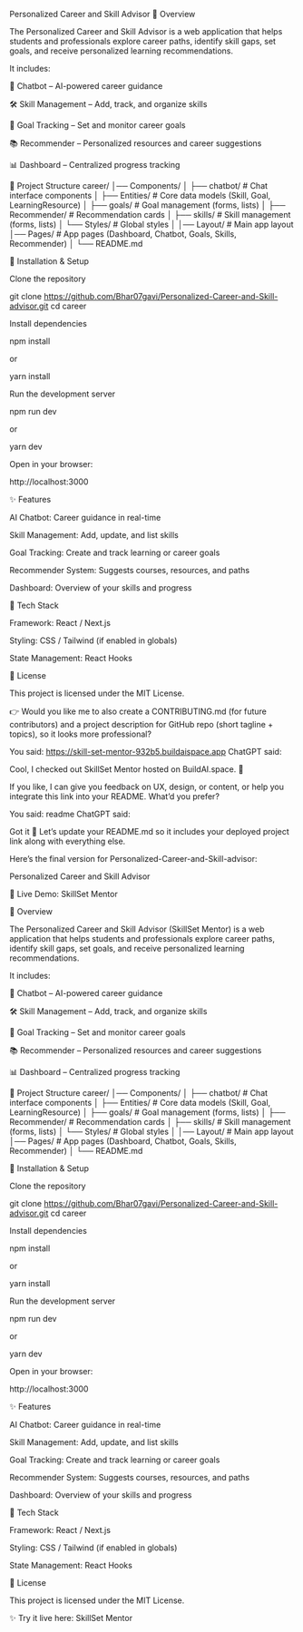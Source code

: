 Personalized Career and Skill Advisor
📌 Overview

The Personalized Career and Skill Advisor is a web application that helps students and professionals explore career paths, identify skill gaps, set goals, and receive personalized learning recommendations.

It includes:

💬 Chatbot – AI-powered career guidance

🛠 Skill Management – Add, track, and organize skills

🎯 Goal Tracking – Set and monitor career goals

📚 Recommender – Personalized resources and career suggestions

📊 Dashboard – Centralized progress tracking

📂 Project Structure
career/
│── Components/
│   ├── chatbot/         # Chat interface components
│   ├── Entities/        # Core data models (Skill, Goal, LearningResource)
│   ├── goals/           # Goal management (forms, lists)
│   ├── Recommender/     # Recommendation cards
│   ├── skills/          # Skill management (forms, lists)
│   └── Styles/          # Global styles
│
│── Layout/              # Main app layout
│── Pages/               # App pages (Dashboard, Chatbot, Goals, Skills, Recommender)
│
└── README.md

🚀 Installation & Setup

Clone the repository

git clone https://github.com/Bhar07gavi/Personalized-Career-and-Skill-advisor.git
cd career


Install dependencies

npm install


or

yarn install


Run the development server

npm run dev


or

yarn dev


Open in your browser:

http://localhost:3000

✨ Features

AI Chatbot: Career guidance in real-time

Skill Management: Add, update, and list skills

Goal Tracking: Create and track learning or career goals

Recommender System: Suggests courses, resources, and paths

Dashboard: Overview of your skills and progress

🔧 Tech Stack

Framework: React / Next.js

Styling: CSS / Tailwind (if enabled in globals)

State Management: React Hooks

📜 License

This project is licensed under the MIT License.

👉 Would you like me to also create a CONTRIBUTING.md (for future contributors) and a project description for GitHub repo (short tagline + topics), so it looks more professional?

You said:
https://skill-set-mentor-932b5.buildaispace.app
ChatGPT said:

Cool, I checked out SkillSet Mentor hosted on BuildAI.space. 🎯

If you like, I can give you feedback on UX, design, or content, or help you integrate this link into your README. What’d you prefer?

You said:
readme
ChatGPT said:

Got it 🚀 Let’s update your README.md so it includes your deployed project link along with everything else.

Here’s the final version for Personalized-Career-and-Skill-advisor:

Personalized Career and Skill Advisor

🔗 Live Demo: SkillSet Mentor

📌 Overview

The Personalized Career and Skill Advisor (SkillSet Mentor) is a web application that helps students and professionals explore career paths, identify skill gaps, set goals, and receive personalized learning recommendations.

It includes:

💬 Chatbot – AI-powered career guidance

🛠 Skill Management – Add, track, and organize skills

🎯 Goal Tracking – Set and monitor career goals

📚 Recommender – Personalized resources and career suggestions

📊 Dashboard – Centralized progress tracking

📂 Project Structure
career/
│── Components/
│   ├── chatbot/         # Chat interface components
│   ├── Entities/        # Core data models (Skill, Goal, LearningResource)
│   ├── goals/           # Goal management (forms, lists)
│   ├── Recommender/     # Recommendation cards
│   ├── skills/          # Skill management (forms, lists)
│   └── Styles/          # Global styles
│
│── Layout/              # Main app layout
│── Pages/               # App pages (Dashboard, Chatbot, Goals, Skills, Recommender)
│
└── README.md

🚀 Installation & Setup

Clone the repository

git clone https://github.com/Bhar07gavi/Personalized-Career-and-Skill-advisor.git
cd career


Install dependencies

npm install


or

yarn install


Run the development server

npm run dev


or

yarn dev


Open in your browser:

http://localhost:3000

✨ Features

AI Chatbot: Career guidance in real-time

Skill Management: Add, update, and list skills

Goal Tracking: Create and track learning or career goals

Recommender System: Suggests courses, resources, and paths

Dashboard: Overview of your skills and progress

🔧 Tech Stack

Framework: React / Next.js

Styling: CSS / Tailwind (if enabled in globals)

State Management: React Hooks

📜 License

This project is licensed under the MIT License.

✨ Try it live here: SkillSet Mentor
